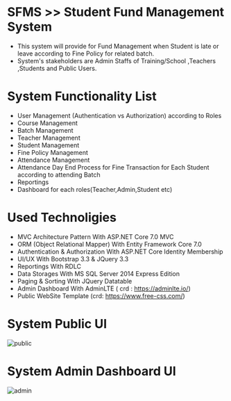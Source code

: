 # SFMS >> Student Fund Management System
- This system will provide for Fund Management when Student is late or leave according to Fine Policy for related batch.
- System's stakeholders are Admin Staffs of Training/School ,Teachers ,Students and Public Users.
# System Functionality List
- User Management (Authentication vs Authorization) according to Roles
- Course Management
- Batch Management 
- Teacher Management
- Student Management
- Fine Policy Management
- Attendance Management 
- Attendance Day End Process for Fine Transaction for Each Student according to attending Batch
- Reportings
- Dashboard for each roles(Teacher,Admin,Student etc)

# Used Technoligies
- MVC Architecture Pattern With ASP.NET Core 7.0 MVC
- ORM (Object Relational Mapper) With Entity Framework Core 7.0
- Authentication & Authorization With ASP.NET Core Identity Membership 
- UI/UX With Bootstrap 3.3 & JQuery 3.3
- Reportings With RDLC  
- Data Storages With MS SQL Server 2014 Express Edition
- Paging & Sorting With JQuery Datatable 
- Admin Dashboard With AdminLTE ( crd : https://adminlte.io/)
- Public WebSite Template (crd: https://www.free-css.com/)

# System Public UI
![public](https://user-images.githubusercontent.com/9696016/235455001-df5f4f4f-c362-4be4-ac8f-9dc900eae169.png)

# System Admin Dashboard UI
![admin](https://user-images.githubusercontent.com/9696016/235455200-c9d63717-1345-4389-a012-0aafd1a7a9a8.png)
